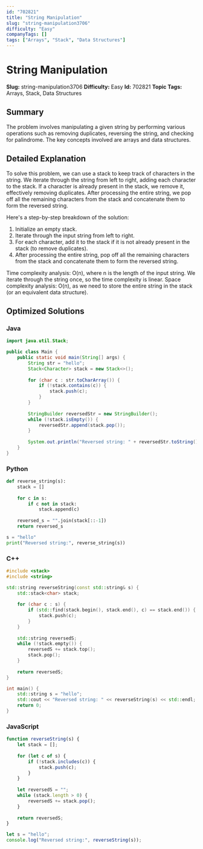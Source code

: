 ```yaml
---
id: "702821"
title: "String Manipulation"
slug: "string-manipulation3706"
difficulty: "Easy"
companyTags: []
tags: ["Arrays", "Stack", "Data Structures"]
---
```


**String Manipulation**
======================================================

**Slug:** string-manipulation3706
**Difficulty:** Easy
**Id:** 702821
**Topic Tags:** Arrays, Stack, Data Structures

## Summary
The problem involves manipulating a given string by performing various operations such as removing duplicates, reversing the string, and checking for palindrome. The key concepts involved are arrays and data structures.

## Detailed Explanation
To solve this problem, we can use a stack to keep track of characters in the string. We iterate through the string from left to right, adding each character to the stack. If a character is already present in the stack, we remove it, effectively removing duplicates. After processing the entire string, we pop off all the remaining characters from the stack and concatenate them to form the reversed string.

Here's a step-by-step breakdown of the solution:

1. Initialize an empty stack.
2. Iterate through the input string from left to right.
3. For each character, add it to the stack if it is not already present in the stack (to remove duplicates).
4. After processing the entire string, pop off all the remaining characters from the stack and concatenate them to form the reversed string.

Time complexity analysis: O(n), where n is the length of the input string. We iterate through the string once, so the time complexity is linear.
Space complexity analysis: O(n), as we need to store the entire string in the stack (or an equivalent data structure).

## Optimized Solutions
### Java
```java
import java.util.Stack;

public class Main {
    public static void main(String[] args) {
        String str = "hello";
        Stack<Character> stack = new Stack<>();
        
        for (char c : str.toCharArray()) {
            if (!stack.contains(c)) {
                stack.push(c);
            }
        }
        
        StringBuilder reversedStr = new StringBuilder();
        while (!stack.isEmpty()) {
            reversedStr.append(stack.pop());
        }
        
        System.out.println("Reversed string: " + reversedStr.toString());
    }
}
```

### Python
```python
def reverse_string(s):
    stack = []
    
    for c in s:
        if c not in stack:
            stack.append(c)
    
    reversed_s = "".join(stack[::-1])
    return reversed_s

s = "hello"
print("Reversed string:", reverse_string(s))
```

### C++
```cpp
#include <stack>
#include <string>

std::string reverseString(const std::string& s) {
    std::stack<char> stack;
    
    for (char c : s) {
        if (std::find(stack.begin(), stack.end(), c) == stack.end()) {
            stack.push(c);
        }
    }
    
    std::string reversedS;
    while (!stack.empty()) {
        reversedS += stack.top();
        stack.pop();
    }
    
    return reversedS;
}

int main() {
    std::string s = "hello";
    std::cout << "Reversed string: " << reverseString(s) << std::endl;
    return 0;
}
```

### JavaScript
```javascript
function reverseString(s) {
    let stack = [];
    
    for (let c of s) {
        if (!stack.includes(c)) {
            stack.push(c);
        }
    }
    
    let reversedS = "";
    while (stack.length > 0) {
        reversedS += stack.pop();
    }
    
    return reversedS;
}

let s = "hello";
console.log("Reversed string:", reverseString(s));
```